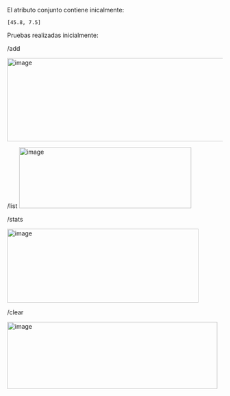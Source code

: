 El atributo conjunto contiene inicalmente: 

```
[45.8, 7.5]
```



Pruebas realizadas inicialmente:

/add

<img width="540" height="194" alt="image" src="https://github.com/user-attachments/assets/149cd15b-57ed-4a2d-917e-f4d8e7e86e7a" />


/list
<img width="402" height="142" alt="image" src="https://github.com/user-attachments/assets/a210eecb-7be6-45d0-95a6-24a0fc885ba4" />


/stats

<img width="447" height="172" alt="image" src="https://github.com/user-attachments/assets/6e8b8dad-7d53-426e-819f-330cf6e4996d" />

/clear

<img width="491" height="156" alt="image" src="https://github.com/user-attachments/assets/c7e597f7-4bf3-4350-bdf8-4c6715f4ba55" />

